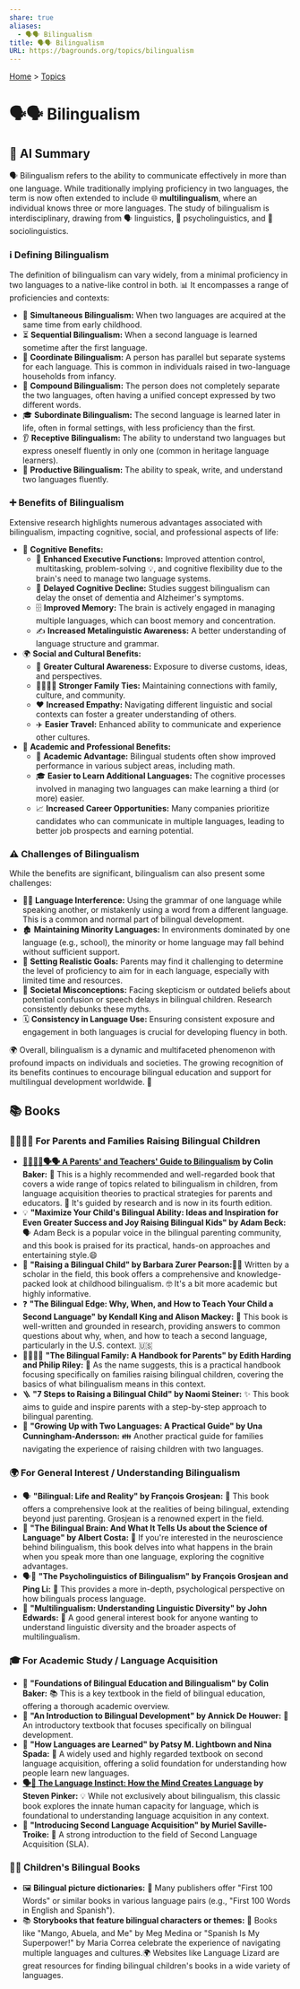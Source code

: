 ```yaml
---
share: true
aliases:
  - 🗣️🗣️ Bilingualism
title: 🗣️🗣️ Bilingualism
URL: https://bagrounds.org/topics/bilingualism
---
```

[Home](../index.md) > [Topics](./index.md)  
# 🗣️🗣️ Bilingualism  
## 🤖 AI Summary  
🗣️ Bilingualism refers to the ability to communicate effectively in more than one language. While traditionally implying proficiency in two languages, the term is now often extended to include 🌐 **multilingualism**, where an individual knows three or more languages. The study of bilingualism is interdisciplinary, drawing from 🗣️ linguistics, 🧠 psycholinguistics, and 👥 sociolinguistics.  
  
### ℹ️ Defining Bilingualism  
  
The definition of bilingualism can vary widely, from a minimal proficiency in two languages to a native-like control in both. 📊 It encompasses a range of proficiencies and contexts:  
  
* 👶 **Simultaneous Bilingualism:** When two languages are acquired at the same time from early childhood.  
* ⏳ **Sequential Bilingualism:** When a second language is learned sometime after the first language.  
* 👯 **Coordinate Bilingualism:** A person has parallel but separate systems for each language. This is common in individuals raised in two-language households from infancy.  
* 🔗 **Compound Bilingualism:** The person does not completely separate the two languages, often having a unified concept expressed by two different words.  
* 🎓 **Subordinate Bilingualism:** The second language is learned later in life, often in formal settings, with less proficiency than the first.  
* 👂 **Receptive Bilingualism:** The ability to understand two languages but express oneself fluently in only one (common in heritage language learners).  
* 💬 **Productive Bilingualism:** The ability to speak, write, and understand two languages fluently.  
  
### ➕ Benefits of Bilingualism  
  
Extensive research highlights numerous advantages associated with bilingualism, impacting cognitive, social, and professional aspects of life:  
  
* 🧠 **Cognitive Benefits:**  
    * 🧠 **Enhanced Executive Functions:** Improved attention control, multitasking, problem-solving 💡, and cognitive flexibility due to the brain's need to manage two language systems.  
    * 👴 **Delayed Cognitive Decline:** Studies suggest bilingualism can delay the onset of dementia and Alzheimer's symptoms.  
    * 🗄️ **Improved Memory:** The brain is actively engaged in managing multiple languages, which can boost memory and concentration.  
    * ✍️ **Increased Metalinguistic Awareness:** A better understanding of language structure and grammar.  
* 🌍 **Social and Cultural Benefits:**  
    * 🤝 **Greater Cultural Awareness:** Exposure to diverse customs, ideas, and perspectives.  
    * 👨‍👩‍👧‍👦 **Stronger Family Ties:** Maintaining connections with family, culture, and community.  
    * ❤️ **Increased Empathy:** Navigating different linguistic and social contexts can foster a greater understanding of others.  
    * ✈️ **Easier Travel:** Enhanced ability to communicate and experience other cultures.  
* 💼 **Academic and Professional Benefits:**  
    * 🏫 **Academic Advantage:** Bilingual students often show improved performance in various subject areas, including math.  
    * 🎓 **Easier to Learn Additional Languages:** The cognitive processes involved in managing two languages can make learning a third (or more) easier.  
    * 📈 **Increased Career Opportunities:** Many companies prioritize candidates who can communicate in multiple languages, leading to better job prospects and earning potential.  
  
### ⚠️ Challenges of Bilingualism  
  
While the benefits are significant, bilingualism can also present some challenges:  
  
* 😵‍💫 **Language Interference:** Using the grammar of one language while speaking another, or mistakenly using a word from a different language. This is a common and normal part of bilingual development.  
* 🏚️ **Maintaining Minority Languages:** In environments dominated by one language (e.g., school), the minority or home language may fall behind without sufficient support.  
* 🎯 **Setting Realistic Goals:** Parents may find it challenging to determine the level of proficiency to aim for in each language, especially with limited time and resources.  
* 🤔 **Societal Misconceptions:** Facing skepticism or outdated beliefs about potential confusion or speech delays in bilingual children. Research consistently debunks these myths.  
* 🗓️ **Consistency in Language Use:** Ensuring consistent exposure and engagement in both languages is crucial for developing fluency in both.  
  
🌍 Overall, bilingualism is a dynamic and multifaceted phenomenon with profound impacts on individuals and societies. The growing recognition of its benefits continues to encourage bilingual education and support for multilingual development worldwide. 🚀  
  
## 📚 Books   
  
### 👨‍👩‍👧‍👦 For Parents and Families Raising Bilingual Children  
  
* **[👨‍👩‍👧‍👦🗣️🗣️ A Parents' and Teachers' Guide to Bilingualism](../books/a-parents-and-teachers-guide-to-bilingualism.md) by Colin Baker:** 💯 This is a highly recommended and well-regarded book that covers a wide range of topics related to bilingualism in children, from language acquisition theories to practical strategies for parents and educators. 🔬 It's guided by research and is now in its fourth edition.  
* 💡 **"Maximize Your Child's Bilingual Ability: Ideas and Inspiration for Even Greater Success and Joy Raising Bilingual Kids" by Adam Beck:**🗣️ Adam Beck is a popular voice in the bilingual parenting community, and this book is praised for its practical, hands-on approaches and entertaining style.😄  
* 🧠 **"Raising a Bilingual Child" by Barbara Zurer Pearson:**👩‍🎓 Written by a scholar in the field, this book offers a comprehensive and knowledge-packed look at childhood bilingualism. 🤓 It's a bit more academic but highly informative.  
* ❓ **"The Bilingual Edge: Why, When, and How to Teach Your Child a Second Language" by Kendall King and Alison Mackey:** 📝 This book is well-written and grounded in research, providing answers to common questions about why, when, and how to teach a second language, particularly in the U.S. context. 🇺🇸  
* 👨‍👩‍👧‍👦 **"The Bilingual Family: A Handbook for Parents" by Edith Harding and Philip Riley:** 📖 As the name suggests, this is a practical handbook focusing specifically on families raising bilingual children, covering the basics of what bilingualism means in this context.  
* 🪜 **"7 Steps to Raising a Bilingual Child" by Naomi Steiner:** ✨ This book aims to guide and inspire parents with a step-by-step approach to bilingual parenting.  
* 🧭 **"Growing Up with Two Languages: A Practical Guide" by Una Cunningham-Andersson:** 👪 Another practical guide for families navigating the experience of raising children with two languages.  
  
### 🌍 For General Interest / Understanding Bilingualism  
  
* 🗣️ **"Bilingual: Life and Reality" by François Grosjean:** 🤩 This book offers a comprehensive look at the realities of being bilingual, extending beyond just parenting. Grosjean is a renowned expert in the field.  
* 🧠 **"The Bilingual Brain: And What It Tells Us about the Science of Language" by Albert Costa:** 🔬 If you're interested in the neuroscience behind bilingualism, this book delves into what happens in the brain when you speak more than one language, exploring the cognitive advantages.  
* 🗣️🧠 **"The Psycholinguistics of Bilingualism" by François Grosjean and Ping Li:** 📝 This provides a more in-depth, psychological perspective on how bilinguals process language.  
* 💬 **"Multilingualism: Understanding Linguistic Diversity" by John Edwards:** 📖 A good general interest book for anyone wanting to understand linguistic diversity and the broader aspects of multilingualism.  
  
### 🎓 For Academic Study / Language Acquisition  
  
* 🍎 **"Foundations of Bilingual Education and Bilingualism" by Colin Baker:** 📚 This is a key textbook in the field of bilingual education, offering a thorough academic overview.  
* 👶 **"An Introduction to Bilingual Development" by Annick De Houwer:** 📖 An introductory textbook that focuses specifically on bilingual development.  
* 📝 **"How Languages are Learned" by Patsy M. Lightbown and Nina Spada:** 💯 A widely used and highly regarded textbook on second language acquisition, offering a solid foundation for understanding how people learn new languages.  
* **[🗣️🧠 The Language Instinct: How the Mind Creates Language](../books/the-language-instinct-how-the-mind-creates-language.md) by Steven Pinker:** 💡 While not exclusively about bilingualism, this classic book explores the innate human capacity for language, which is foundational to understanding language acquisition in any context.  
* 📖 **"Introducing Second Language Acquisition" by Muriel Saville-Troike:** 🚀 A strong introduction to the field of Second Language Acquisition (SLA).  
  
### 🧒👧 Children's Bilingual Books  
  
* 🖼️ **Bilingual picture dictionaries:** 📖 Many publishers offer "First 100 Words" or similar books in various language pairs (e.g., "First 100 Words in English and Spanish").  
* 📚 **Storybooks that feature bilingual characters or themes:** 🌟 Books like "Mango, Abuela, and Me" by Meg Medina or "Spanish Is My Superpower!" by Maria Correa celebrate the experience of navigating multiple languages and cultures.🌍 Websites like Language Lizard are great resources for finding bilingual children's books in a wide variety of languages.